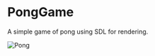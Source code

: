 # PongGame

A simple game of pong using SDL for rendering.

![Pong](https://github.com/user-attachments/assets/07bf491a-c85c-4340-b9bd-322808a0b327)

